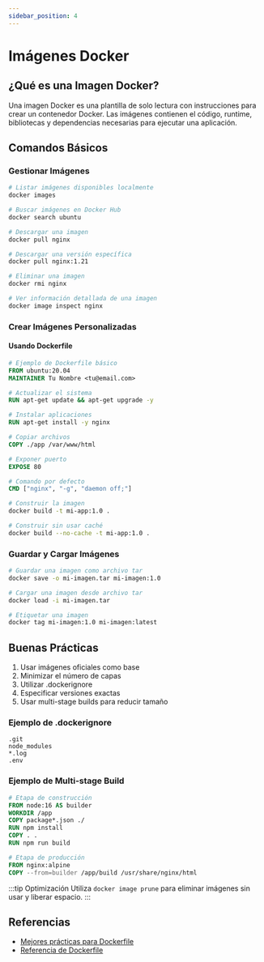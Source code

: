```yaml
---
sidebar_position: 4
---
```


# Imágenes Docker

## ¿Qué es una Imagen Docker?

Una imagen Docker es una plantilla de solo lectura con instrucciones para crear un contenedor Docker. Las imágenes contienen el código, runtime, bibliotecas y dependencias necesarias para ejecutar una aplicación.

## Comandos Básicos

### Gestionar Imágenes

```bash
# Listar imágenes disponibles localmente
docker images

# Buscar imágenes en Docker Hub
docker search ubuntu

# Descargar una imagen
docker pull nginx

# Descargar una versión específica
docker pull nginx:1.21

# Eliminar una imagen
docker rmi nginx

# Ver información detallada de una imagen
docker image inspect nginx
```

### Crear Imágenes Personalizadas

#### Usando Dockerfile

```dockerfile
# Ejemplo de Dockerfile básico
FROM ubuntu:20.04
MAINTAINER Tu Nombre <tu@email.com>

# Actualizar el sistema
RUN apt-get update && apt-get upgrade -y

# Instalar aplicaciones
RUN apt-get install -y nginx

# Copiar archivos
COPY ./app /var/www/html

# Exponer puerto
EXPOSE 80

# Comando por defecto
CMD ["nginx", "-g", "daemon off;"]
```

```bash
# Construir la imagen
docker build -t mi-app:1.0 .

# Construir sin usar caché
docker build --no-cache -t mi-app:1.0 .
```

### Guardar y Cargar Imágenes

```bash
# Guardar una imagen como archivo tar
docker save -o mi-imagen.tar mi-imagen:1.0

# Cargar una imagen desde archivo tar
docker load -i mi-imagen.tar

# Etiquetar una imagen
docker tag mi-imagen:1.0 mi-imagen:latest
```

## Buenas Prácticas

1. Usar imágenes oficiales como base
2. Minimizar el número de capas
3. Utilizar .dockerignore
4. Especificar versiones exactas
5. Usar multi-stage builds para reducir tamaño

### Ejemplo de .dockerignore

```plaintext
.git
node_modules
*.log
.env
```

### Ejemplo de Multi-stage Build

```dockerfile
# Etapa de construcción
FROM node:16 AS builder
WORKDIR /app
COPY package*.json ./
RUN npm install
COPY . .
RUN npm run build

# Etapa de producción
FROM nginx:alpine
COPY --from=builder /app/build /usr/share/nginx/html
```

:::tip Optimización
Utiliza `docker image prune` para eliminar imágenes sin usar y liberar espacio.
:::

## Referencias

- [Mejores prácticas para Dockerfile](https://docs.docker.com/develop/develop-images/dockerfile_best-practices/)
- [Referencia de Dockerfile](https://docs.docker.com/engine/reference/builder/)
